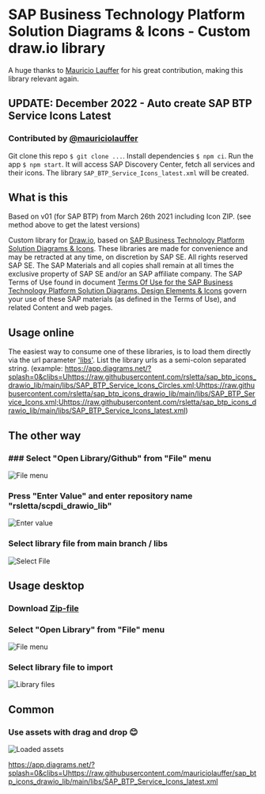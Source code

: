 # SAP Business Technology Platform Solution Diagrams &amp; Icons - Custom draw.io library
A huge thanks to [Mauricio Lauffer](https://github.com/mauriciolauffer) for his great contribution, making this library relevant again. 

## UPDATE: December 2022 - Auto create SAP BTP Service Icons Latest
### Contributed by [@mauriciolauffer](https://github.com/mauriciolauffer)

Git clone this repo `$ git clone ...`. Install dependencies `$ npm ci`. Run the app `$ npm start`.
It will access SAP Discovery Center, fetch all services and their icons. The library `SAP_BTP_Service_Icons_latest.xml` will be created.

## What is this
Based on v01 (for SAP BTP) from March 26th 2021 including Icon ZIP. (see method above to get the latest versions)

Custom library for [Draw.io](https://app.diagrams.net/), based on [SAP Business Technology Platform Solution Diagrams & Icons](https://wiki.scn.sap.com/wiki/pages/viewpage.action?pageId=477829554). These libraries are made for convenience and may be retracted at any time, on discretion by SAP SE. All rights reserved SAP SE. The SAP Materials and all copies shall remain at all times the exclusive property of SAP SE
and/or an SAP affiliate company. The SAP Terms of Use found in document [Terms Of Use for the SAP Business Technology Platform Solution Diagrams, Design Elements & Icons](https://d.dam.sap.com/a/nXJJmw/SAP%20Cloud%20Platform%20Diagrams%20and%20Icons%20Terms%20of%20Use.pdf) govern your use of these SAP materials (as defined in the Terms of Use), and related Content and web pages.

## Usage online
The easiest way to consume one of these libraries, is to load them directly via the url parameter ['libs'](https://desk.draw.io/support/solutions/articles/16000042546-supported-url-parameters). List the library urls as a semi-colon separated string. (example: https://app.diagrams.net/?splash=0&clibs=Uhttps://raw.githubusercontent.com/rsletta/sap_btp_icons_drawio_lib/main/libs/SAP_BTP_Service_Icons_Circles.xml;Uhttps://raw.githubusercontent.com/rsletta/sap_btp_icons_drawio_lib/main/libs/SAP_BTP_Service_Icons.xml;Uhttps://raw.githubusercontent.com/rsletta/sap_btp_icons_drawio_lib/main/libs/SAP_BTP_Service_Icons_latest.xml)

## The other way
### ### Select "Open Library/Github" from "File" menu
![File menu](img/open_github.png) 
### Press "Enter Value" and enter repository name "rsletta/scpdi_drawio_lib"
![Enter value](img/enter_value.png)
### Select library file from main branch / libs
![Select File](img/main_libs.png)

## Usage desktop

### Download [Zip-file](SAP_BTP_Diagram_Icons_Drawio_libraries.zip)
### Select "Open Library" from "File" menu
![File menu](img/open_library.png) 
### Select library file to import
![Library files](img/files.png)

## Common 
### Use assets with drag and drop 😊
![Loaded assets](img/loaded.png)

https://app.diagrams.net/?splash=0&clibs=Uhttps://raw.githubusercontent.com/mauriciolauffer/sap_btp_icons_drawio_lib/main/libs/SAP_BTP_Service_Icons_latest.xml
